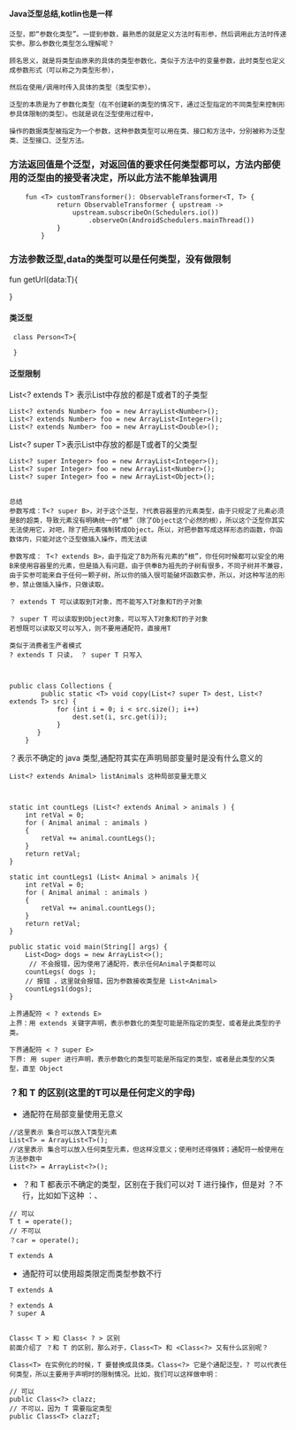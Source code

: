 #### Java泛型总结,kotlin也是一样

    
    泛型，即“参数化类型”。一提到参数，最熟悉的就是定义方法时有形参，然后调用此方法时传递实参。那么参数化类型怎么理解呢？
    
    顾名思义，就是将类型由原来的具体的类型参数化，类似于方法中的变量参数，此时类型也定义成参数形式（可以称之为类型形参），
    
    然后在使用/调用时传入具体的类型（类型实参）。
    
    泛型的本质是为了参数化类型（在不创建新的类型的情况下，通过泛型指定的不同类型来控制形参具体限制的类型）。也就是说在泛型使用过程中，
    
    操作的数据类型被指定为一个参数，这种参数类型可以用在类、接口和方法中，分别被称为泛型类、泛型接口、泛型方法。


### 方法返回值是个泛型，对返回值的要求任何类型都可以，方法内部使用的泛型由的接受者决定，所以此方法不能单独调用

        fun <T> customTransformer(): ObservableTransformer<T, T> {
                return ObservableTransformer { upstream ->
                    upstream.subscribeOn(Schedulers.io())
                        .observeOn(AndroidSchedulers.mainThread())
                }
            }


### 方法参数泛型,data的类型可以是任何类型，没有做限制


fun <T> getUrl(data:T){

}


#### 类泛型
 
     class Person<T>{ 
     
     }
     
#### 泛型限制

List<? extends T> 表示List中存放的都是T或者T的子类型

    List<? extends Number> foo = new ArrayList<Number>();
    List<? extends Number> foo = new ArrayList<Integer>();
    List<? extends Number> foo = new ArrayList<Double>();

List<? super T>表示List中存放的都是T或者T的父类型
    
    List<? super Integer> foo = new ArrayList<Integer>();
    List<? super Integer> foo = new ArrayList<Number>();
    List<? super Integer> foo = new ArrayList<Object>();
    
    
    总结
    参数写成：T<? super B>，对于这个泛型，?代表容器里的元素类型，由于只规定了元素必须是B的超类，导致元素没有明确统一的“根”（除了Object这个必然的根），所以这个泛型你其实无法使用它，对吧，除了把元素强制转成Object。所以，对把参数写成这样形态的函数，你函数体内，只能对这个泛型做插入操作，而无法读
    
    参数写成： T<? extends B>，由于指定了B为所有元素的“根”，你任何时候都可以安全的用B来使用容器里的元素，但是插入有问题，由于供奉B为祖先的子树有很多，不同子树并不兼容，由于实参可能来自于任何一颗子树，所以你的插入很可能破坏函数实参，所以，对这种写法的形参，禁止做插入操作，只做读取。
    
    ？ extends T 可以读取到T对象，而不能写入T对象和T的子对象
    
    ？ super T 可以读取到Object对象，可以写入T对象和T的子对象
    若想既可以读取又可以写入，则不要用通配符，直接用T
    
    类似于消费者生产者模式
    ? extends T 只读， ？ super T 只写入
    
    
    
    public class Collections { 
            public static <T> void copy(List<? super T> dest, List<? extends T> src) {
                for (int i = 0; i < src.size(); i++) 
                    dest.set(i, src.get(i)); 
                } 
           }
        }

？表示不确定的 java 类型,通配符其实在声明局部变量时是没有什么意义的

    List<? extends Animal> listAnimals 这种局部变量无意义
    
    
    
    static int countLegs (List<? extends Animal > animals ) {
        int retVal = 0;
        for ( Animal animal : animals )
        {
            retVal += animal.countLegs();
        }
        return retVal;
    }
    
    static int countLegs1 (List< Animal > animals ){
        int retVal = 0;
        for ( Animal animal : animals )
        {
            retVal += animal.countLegs();
        }
        return retVal;
    }
    
    public static void main(String[] args) {
        List<Dog> dogs = new ArrayList<>();
         // 不会报错，因为使用了通配符，表示任何Animal子类都可以
        countLegs( dogs );
        // 报错 ，这里就会报错，因为参数接收类型是 List<Animal>
        countLegs1(dogs);
    }
    
    上界通配符 < ? extends E>
    上界：用 extends 关键字声明，表示参数化的类型可能是所指定的类型，或者是此类型的子类。
    
    下界通配符 < ? super E>
    下界: 用 super 进行声明，表示参数化的类型可能是所指定的类型，或者是此类型的父类型，直至 Object
    
    
    
### ？和 T 的区别(这里的T可以是任何定义的字母)
   
   - 通配符在局部变量使用无意义
    
    //这里表示 集合可以放入T类型元素
    List<T> = ArrayList<T>();
    //这里表示 集合可以放入任何类型元素，但这样没意义；使用时还得强转；通配符一般使用在方法参数中
    List<?> = ArrayList<?>();
    
    
   - ？和 T 都表示不确定的类型，区别在于我们可以对 T 进行操作，但是对 ？不行，比如如下这种 ：、
   
    // 可以
    T t = operate();
    // 不可以
    ？car = operate();
    
    T extends A
    
   - 通配符可以使用超类限定而类型参数不行
    
    T extends A
    
    ? extends A
    ? super A
    
    
    Class< T > 和 Class< ? > 区别
    前面介绍了 ？和 T 的区别，那么对于，Class<T> 和 <Class<?> 又有什么区别呢？
    
    Class<T> 在实例化的时候，T 要替换成具体类。Class<?> 它是个通配泛型，? 可以代表任何类型，所以主要用于声明时的限制情况。比如，我们可以这样做申明：
    
    // 可以
    public Class<?> clazz;
    // 不可以，因为 T 需要指定类型
    public Class<T> clazzT;